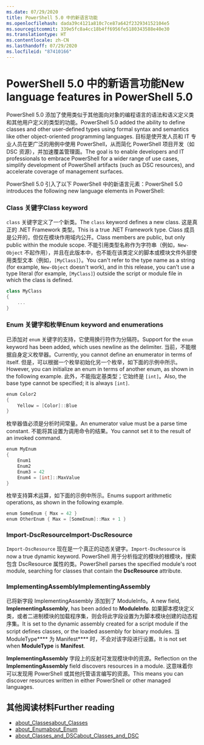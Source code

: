 ```yaml
---
ms.date: 07/29/2020
title: PowerShell 5.0 中的新语言功能
ms.openlocfilehash: dada39c4121a810c7ce87a642f232934152104e5
ms.sourcegitcommit: 339e5fc8a4cc18b4ff6956fe5180343588e40e30
ms.translationtype: HT
ms.contentlocale: zh-CN
ms.lasthandoff: 07/29/2020
ms.locfileid: "87410166"
---
```

# <a name="new-language-features-in-powershell-50"></a><span data-ttu-id="8a98a-102">PowerShell 5.0 中的新语言功能</span><span class="sxs-lookup"><span data-stu-id="8a98a-102">New language features in PowerShell 5.0</span></span>

<span data-ttu-id="8a98a-103">PowerShell 5.0 添加了使用类似于其他面向对象的编程语言的语法和语义定义类和其他用户定义的类型的功能。</span><span class="sxs-lookup"><span data-stu-id="8a98a-103">PowerShell 5.0 added the ability to define classes and other user-defined types using formal syntax and semantics like other object-oriented programming languages.</span></span> <span data-ttu-id="8a98a-104">目标是使开发人员和 IT 专业人员在更广泛的用例中使用 PowerShell，从而简化 PowerShell 项目开发（如 DSC 资源），并加速覆盖管理面。</span><span class="sxs-lookup"><span data-stu-id="8a98a-104">The goal is to enable developers and IT professionals to embrace PowerShell for a wider range of use cases, simplify development of PowerShell artifacts (such as DSC resources), and accelerate coverage of management surfaces.</span></span>

<span data-ttu-id="8a98a-105">PowerShell 5.0 引入了以下 PowerShell 中的新语言元素：</span><span class="sxs-lookup"><span data-stu-id="8a98a-105">PowerShell 5.0 introduces the following new language elements in PowerShell:</span></span>

### <a name="class-keyword"></a><span data-ttu-id="8a98a-106">Class 关键字</span><span class="sxs-lookup"><span data-stu-id="8a98a-106">Class keyword</span></span>

<span data-ttu-id="8a98a-107">`class` 关键字定义了一个新类。</span><span class="sxs-lookup"><span data-stu-id="8a98a-107">The `class` keyword defines a new class.</span></span> <span data-ttu-id="8a98a-108">这是真正的 .NET Framework 类型。</span><span class="sxs-lookup"><span data-stu-id="8a98a-108">This is a true .NET Framework type.</span></span> <span data-ttu-id="8a98a-109">Class 成员是公开的，但仅在模块作用域内公开。</span><span class="sxs-lookup"><span data-stu-id="8a98a-109">Class members are public, but only public within the module scope.</span></span> <span data-ttu-id="8a98a-110">不能引用类型名称作为字符串（例如，`New-Object` 不起作用），并且在此版本中，也不能在该类定义的脚本或模块文件外部使用类型文本（例如，`[MyClass]`）。</span><span class="sxs-lookup"><span data-stu-id="8a98a-110">You can't refer to the type name as a string (for example, `New-Object` doesn't work), and in this release, you can't use a type literal (for example, `[MyClass]`) outside the script or module file in which the class is defined.</span></span>

```powershell
class MyClass
{
    ...
}
```

### <a name="enum-keyword-and-enumerations"></a><span data-ttu-id="8a98a-111">Enum 关键字和枚举</span><span class="sxs-lookup"><span data-stu-id="8a98a-111">Enum keyword and enumerations</span></span>

<span data-ttu-id="8a98a-112">已添加对 `enum` 关键字的支持，它使用换行符作为分隔符。</span><span class="sxs-lookup"><span data-stu-id="8a98a-112">Support for the `enum` keyword has been added, which uses newline as the delimiter.</span></span> <span data-ttu-id="8a98a-113">当前，不能根据自身定义枚举器。</span><span class="sxs-lookup"><span data-stu-id="8a98a-113">Currently, you cannot define an enumerator in terms of itself.</span></span> <span data-ttu-id="8a98a-114">但是，可以根据一个枚举初始化另一个枚举，如下面的示例中所示。</span><span class="sxs-lookup"><span data-stu-id="8a98a-114">However, you can initialize an enum in terms of another enum, as shown in the following example.</span></span> <span data-ttu-id="8a98a-115">此外，不能指定基类型；它始终是 `[int]`。</span><span class="sxs-lookup"><span data-stu-id="8a98a-115">Also, the base type cannot be specified; it is always `[int]`.</span></span>

```powershell
enum Color2
{
    Yellow = [Color]::Blue
}
```

<span data-ttu-id="8a98a-116">枚举器值必须是分析时间常量。</span><span class="sxs-lookup"><span data-stu-id="8a98a-116">An enumerator value must be a parse time constant.</span></span> <span data-ttu-id="8a98a-117">不能将其设置为调用命令的结果。</span><span class="sxs-lookup"><span data-stu-id="8a98a-117">You cannot set it to the result of an invoked command.</span></span>

```powershell
enum MyEnum
{
    Enum1
    Enum2
    Enum3 = 42
    Enum4 = [int]::MaxValue
}
```

<span data-ttu-id="8a98a-118">枚举支持算术运算，如下面的示例中所示。</span><span class="sxs-lookup"><span data-stu-id="8a98a-118">Enums support arithmetic operations, as shown in the following example.</span></span>

```powershell
enum SomeEnum { Max = 42 }
enum OtherEnum { Max = [SomeEnum]::Max + 1 }
```

### <a name="import-dscresource"></a><span data-ttu-id="8a98a-119">Import-DscResource</span><span class="sxs-lookup"><span data-stu-id="8a98a-119">Import-DscResource</span></span>

<span data-ttu-id="8a98a-120">`Import-DscResource` 现在是一个真正的动态关键字。</span><span class="sxs-lookup"><span data-stu-id="8a98a-120">`Import-DscResource` is now a true dynamic keyword.</span></span> <span data-ttu-id="8a98a-121">PowerShell 用于分析指定的模块的根模块，搜索包含 DscResource 属性的类。</span><span class="sxs-lookup"><span data-stu-id="8a98a-121">PowerShell parses the specified module's root module, searching for classes that contain the **DscResource** attribute.</span></span>

### <a name="implementingassembly"></a><span data-ttu-id="8a98a-122">ImplementingAssembly</span><span class="sxs-lookup"><span data-stu-id="8a98a-122">ImplementingAssembly</span></span>

<span data-ttu-id="8a98a-123">已将新字段 ImplementingAssembly 添加到了 ModuleInfo。</span><span class="sxs-lookup"><span data-stu-id="8a98a-123">A new field, **ImplementingAssembly**, has been added to **ModuleInfo**.</span></span> <span data-ttu-id="8a98a-124">如果脚本模块定义类，或者二进制模块的加载程序集，则会将此字段设置为为脚本模块创建的动态程序集。</span><span class="sxs-lookup"><span data-stu-id="8a98a-124">It is set to the dynamic assembly created for a script module if the script defines classes, or the loaded assembly for binary modules.</span></span> <span data-ttu-id="8a98a-125">当 ModuleType\*\*\*\* 为 Manifest\*\*\*\* 时，不会对该字段进行设置。</span><span class="sxs-lookup"><span data-stu-id="8a98a-125">It is not set when **ModuleType** is **Manifest**.</span></span>

<span data-ttu-id="8a98a-126">**ImplementingAssembly** 字段上的反射可发现模块中的资源。</span><span class="sxs-lookup"><span data-stu-id="8a98a-126">Reflection on the **ImplementingAssembly** field discovers resources in a module.</span></span> <span data-ttu-id="8a98a-127">这意味着你可以发现用 PowerShell 或其他托管语言编写的资源。</span><span class="sxs-lookup"><span data-stu-id="8a98a-127">This means you can discover resources written in either PowerShell or other managed languages.</span></span>

## <a name="further-reading"></a><span data-ttu-id="8a98a-128">其他阅读材料</span><span class="sxs-lookup"><span data-stu-id="8a98a-128">Further reading</span></span>

- [<span data-ttu-id="8a98a-129">about_Classes</span><span class="sxs-lookup"><span data-stu-id="8a98a-129">about_Classes</span></span>](/powershell/module/microsoft.powershell.core/about/about_classes)
- [<span data-ttu-id="8a98a-130">about_Enum</span><span class="sxs-lookup"><span data-stu-id="8a98a-130">about_Enum</span></span>](/powershell/module/microsoft.powershell.core/about/about_enum)
- [<span data-ttu-id="8a98a-131">about_Classes_and_DSC</span><span class="sxs-lookup"><span data-stu-id="8a98a-131">about_Classes_and_DSC</span></span>](/powershell/module/psdesiredstateconfiguration/about/about_classes_and_dsc)
